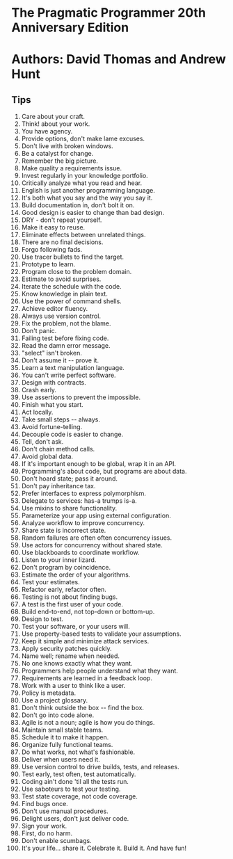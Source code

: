 # The Pragmatic Programmer 20th Anniversary Edition
# Authors: David Thomas and Andrew Hunt

## Tips
1. Care about your craft.
2. Think! about your work.
3. You have agency.
4. Provide options, don't make lame excuses.
5. Don't live with broken windows.
6. Be a catalyst for change.
7. Remember the big picture.
8. Make quality a requirements issue.
9. Invest regularly in your knowledge portfolio.
10. Critically analyze what you read and hear.
11. English is just another programming language.
12. It's both what you say and the way you say it.
13. Build documentation in, don't bolt it on.
14. Good design is easier to change than bad design.
15. DRY - don't repeat yourself.
16. Make it easy to reuse.
17. Eliminate effects between unrelated things.
18. There are no final decisions.
19. Forgo following fads.
20. Use tracer bullets to find the target.
21. Prototype to learn.
22. Program close to the problem domain.
23. Estimate to avoid surprises.
24. Iterate the schedule with the code.
25. Know knowledge in plain text.
26. Use the power of command shells.
27. Achieve editor fluency.
28. Always use version control.
29. Fix the problem, not the blame.
30. Don't panic.
31. Failing test before fixing code.
32. Read the damn error message.
33. "select" isn't broken.
34. Don't assume it -- prove it.
35. Learn a text manipulation language.
36. You can't write perfect software.
37. Design with contracts.
38. Crash early.
39. Use assertions to prevent the impossible.
40. Finish what you start.
41. Act locally.
42. Take small steps -- always.
43. Avoid fortune-telling.
44. Decouple code is easier to change.
45. Tell, don't ask.
46. Don't chain method calls.
47. Avoid global data.
48. If it's important enough to be global, wrap it in an API.
49. Programming's about code, but programs are about data.
50. Don't hoard state; pass it around.
51. Don't pay inheritance tax.
52. Prefer interfaces to express polymorphism.
53. Delegate to services: has-a trumps is-a.
54. Use mixins to share functionality.
55. Parameterize your app using external configuration.
56. Analyze workflow to improve concurrency.
57. Share state is incorrect state.
58. Random failures are often often concurrency issues.
59. Use actors for concurrency without shared state.
60. Use blackboards to coordinate workflow.
61. Listen to your inner lizard.
62. Don't program by coincidence.
63. Estimate the order of your algorithms.
64. Test your estimates.
65. Refactor early, refactor often.
66. Testing is not about finding bugs.
67. A test is the first user of your code.
68. Build end-to-end, not top-down or bottom-up.
69. Design to test.
70. Test your software, or your users will.
71. Use property-based tests to validate your assumptions.
72. Keep it simple and minimize attack services.
73. Apply security patches quickly.
74. Name well; rename when needed.
75. No one knows exactly what they want.
76. Programmers help people understand what they want.
77. Requirements are learned in a feedback loop.
78. Work with a user to think like a user.
79. Policy is metadata.
80. Use a project glossary.
81. Don't think outside the box -- find the box.
82. Don't go into code alone.
83. Agile is not a noun; agile is how you do things.
84. Maintain small stable teams.
85. Schedule it to make it happen.
86. Organize fully functional teams.
87. Do what works, not what's fashionable.
88. Deliver when users need it.
89. Use version control to drive builds, tests, and releases.
90. Test early, test often, test automatically.
91. Coding ain't done 'til all the tests run.
92. Use saboteurs to test your testing.
93. Test state coverage, not code coverage.
94. Find bugs once.
95. Don't use manual procedures.
96. Delight users, don't just deliver code.
97. Sign your work.
98. First, do no harm.
99. Don't enable scumbags.
100. It's your life... share it. Celebrate it. Build it. And have fun!
